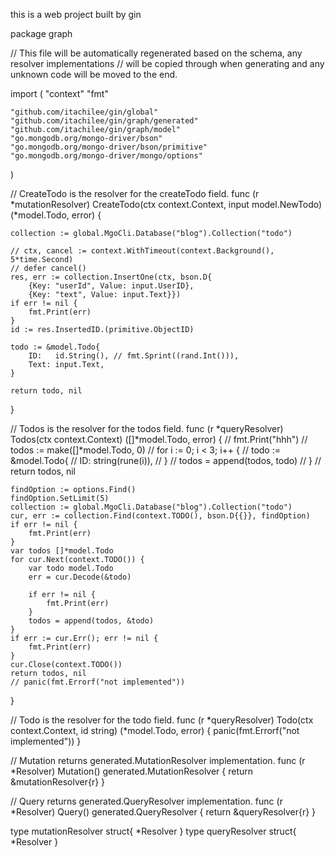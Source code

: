 this is a web project built by gin



package graph

// This file will be automatically regenerated based on the schema, any resolver implementations
// will be copied through when generating and any unknown code will be moved to the end.

import (
	"context"
	"fmt"

	"github.com/itachilee/gin/global"
	"github.com/itachilee/gin/graph/generated"
	"github.com/itachilee/gin/graph/model"
	"go.mongodb.org/mongo-driver/bson"
	"go.mongodb.org/mongo-driver/bson/primitive"
	"go.mongodb.org/mongo-driver/mongo/options"
)

// CreateTodo is the resolver for the createTodo field.
func (r *mutationResolver) CreateTodo(ctx context.Context, input model.NewTodo) (*model.Todo, error) {

	collection := global.MgoCli.Database("blog").Collection("todo")

	// ctx, cancel := context.WithTimeout(context.Background(), 5*time.Second)
	// defer cancel()
	res, err := collection.InsertOne(ctx, bson.D{
		{Key: "userId", Value: input.UserID},
		{Key: "text", Value: input.Text}})
	if err != nil {
		fmt.Print(err)
	}
	id := res.InsertedID.(primitive.ObjectID)

	todo := &model.Todo{
		ID:   id.String(), // fmt.Sprint((rand.Int())),
		Text: input.Text,
	}

	return todo, nil
}

// Todos is the resolver for the todos field.
func (r *queryResolver) Todos(ctx context.Context) ([]*model.Todo, error) {
	// fmt.Print("hhh")
	// todos := make([]*model.Todo, 0)
	// for i := 0; i < 3; i++ {
	// 	todo := &model.Todo{
	// 		ID: string(rune(i)),
	// 	}
	// 	todos = append(todos, todo)
	// }
	// return todos, nil

	findOption := options.Find()
	findOption.SetLimit(5)
	collection := global.MgoCli.Database("blog").Collection("todo")
	cur, err := collection.Find(context.TODO(), bson.D{{}}, findOption)
	if err != nil {
		fmt.Print(err)
	}
	var todos []*model.Todo
	for cur.Next(context.TODO()) {
		var todo model.Todo
		err = cur.Decode(&todo)

		if err != nil {
			fmt.Print(err)
		}
		todos = append(todos, &todo)
	}
	if err := cur.Err(); err != nil {
		fmt.Print(err)
	}
	cur.Close(context.TODO())
	return todos, nil
	// panic(fmt.Errorf("not implemented"))
}

// Todo is the resolver for the todo field.
func (r *queryResolver) Todo(ctx context.Context, id string) (*model.Todo, error) {
	panic(fmt.Errorf("not implemented"))
}

// Mutation returns generated.MutationResolver implementation.
func (r *Resolver) Mutation() generated.MutationResolver { return &mutationResolver{r} }

// Query returns generated.QueryResolver implementation.
func (r *Resolver) Query() generated.QueryResolver { return &queryResolver{r} }

type mutationResolver struct{ *Resolver }
type queryResolver struct{ *Resolver }
